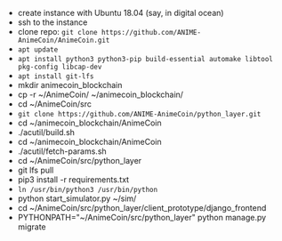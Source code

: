  - create instance with Ubuntu 18.04 (say, in digital ocean)
 - ssh to the instance
 - clone repo: `git clone https://github.com/ANIME-AnimeCoin/AnimeCoin.git`
 - `apt update`
 - `apt install python3 python3-pip build-essential automake libtool pkg-config libcap-dev`
 - `apt install git-lfs`
 - mkdir animecoin_blockchain
 - cp -r ~/AnimeCoin/ ~/animecoin_blockchain/
 - cd ~/AnimeCoin/src
 - `git clone https://github.com/ANIME-AnimeCoin/python_layer.git` 
 - cd ~/animecoin_blockchain/AnimeCoin
 - ./acutil/build.sh
 - cd ~/animecoin_blockchain/AnimeCoin
 - ./acutil/fetch-params.sh
 - cd ~/AnimeCoin/src/python_layer
 - git lfs pull
 - pip3 install -r requirements.txt
 - `ln /usr/bin/python3 /usr/bin/python`
 - python start_simulator.py ~/sim/
 - cd ~/AnimeCoin/src/python_layer/client_prototype/django_frontend
 - PYTHONPATH="~/AnimeCoin/src/python_layer" python manage.py migrate